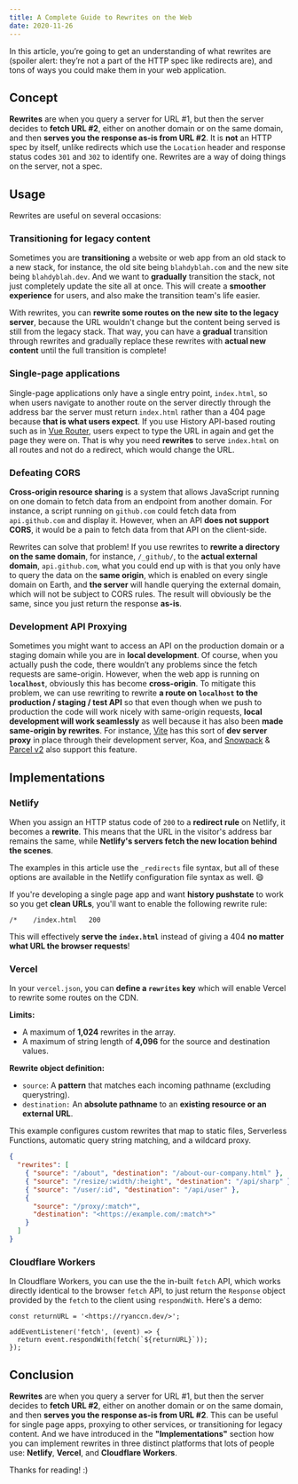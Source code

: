 ```yaml
---
title: A Complete Guide to Rewrites on the Web
date: 2020-11-26
---
```


In this article, you’re going to get an understanding of what rewrites are (spoiler alert: they’re not a part of the HTTP spec like redirects are), and tons of ways you could make them in your web application.

## Concept

**Rewrites** are when you query a server for URL #1, but then the server decides to **fetch URL #2**, either on another domain or on the same domain, and then **serves you the response as-is from URL #2**. It is **not** an HTTP spec by itself, unlike redirects which use the `Location` header and response status codes `301` and `302` to identify one. Rewrites are a way of doing things on the server, not a spec.

## Usage

Rewrites are useful on several occasions:

### Transitioning for legacy content

Sometimes you are **transitioning** a website or web app from an old stack to a new stack, for instance, the old site being `blahdyblah.com` and the new site being `blahdyblah.dev`. And we want to **gradually** transition the stack, not just completely update the site all at once. This will create a **smoother experience** for users, and also make the transition team's life easier.

With rewrites, you can **rewrite some routes on the new site to the legacy server**, because the URL wouldn't change but the content being served is still from the legacy stack. That way, you can have a **gradual** transition through rewrites and gradually replace these rewrites with **actual new content** until the full transition is complete!

### Single-page applications

Single-page applications only have a single entry point, `index.html`, so when users navigate to another route on the server directly through the address bar the server must return `index.html` rather than a 404 page because **that is what users expect**. If you use History API-based routing such as in [Vue Router](https://router.vuejs.org/), users expect to type the URL in again and get the page they were on. That is why you need **rewrites** to serve `index.html` on all routes and not do a redirect, which would change the URL.

### Defeating CORS

**Cross-origin resource sharing** is a system that allows JavaScript running on one domain to fetch data from an endpoint from another domain. For instance, a script running on `github.com` could fetch data from `api.github.com` and display it. However, when an API **does not support CORS**, it would be a pain to fetch data from that API on the client-side.

Rewrites can solve that problem! If you use rewrites to **rewrite a directory on the same domain**, for instance, `/_github/`, to the **actual external domain**, `api.github.com`, what you could end up with is that you only have to query the data on the **same origin**, which is enabled on every single domain on Earth, and **the server** will handle querying the external domain, which will not be subject to CORS rules. The result will obviously be the same, since you just return the response **as-is**.

### Development API Proxying

Sometimes you might want to access an API on the production domain or a staging domain while you are in **local development**. Of course, when you actually push the code, there wouldn’t any problems since the fetch requests are same-origin. However, when the web app is running on **`localhost`**, obviously this has become **cross-origin**. To mitigate this problem, we can use rewriting to rewrite **a route on `localhost` to the production / staging / test API** so that even though when we push to production the code will work nicely with same-origin requests, **local development will work seamlessly** as well because it has also been **made same-origin by rewrites**. For instance, [Vite](https://github.com/vitejs/vite#dev-server-proxy) has this sort of **dev server proxy** in place through their development server, Koa, and [Snowpack](https://www.snowpack.dev/#dev-request-proxy) & [Parcel v2](https://v2.parceljs.org/features/api-proxy/) also support this feature.

## Implementations

### Netlify

When you assign an HTTP status code of `200` to a **redirect rule** on Netlify, it becomes a **rewrite**. This means that the URL in the visitor's address bar remains the same, while **Netlify's servers fetch the new location behind the scenes**.

The examples in this article use the `_redirects` file syntax, but all of these options are available in the Netlify configuration file syntax as well. :smile:

If you're developing a single page app and want **history pushstate** to work so you get **clean URLs**, you'll want to enable the following rewrite rule:

```
/*    /index.html   200
```

This will effectively **serve the `index.html`** instead of giving a 404 **no matter what URL the browser requests**!

### Vercel

In your `vercel.json`, you can **define a `rewrites` key** which will enable Vercel to rewrite some routes on the CDN.

**Limits:**

- A maximum of **1,024** rewrites in the array.
- A maximum of string length of **4,096** for the source and destination values.

**Rewrite object definition:**

- `source`: A **pattern** that matches each incoming pathname (excluding querystring).
- `destination:` An **absolute pathname** to an **existing resource or an external URL**.

This example configures custom rewrites that map to static files, Serverless Functions, automatic query string matching, and a wildcard proxy.

```json
{
  "rewrites": [
    { "source": "/about", "destination": "/about-our-company.html" },
    { "source": "/resize/:width/:height", "destination": "/api/sharp" },
    { "source": "/user/:id", "destination": "/api/user" },
    {
      "source": "/proxy/:match*",
      "destination": "<https://example.com/:match*>"
    }
  ]
}
```

### Cloudflare Workers

In Cloudflare Workers, you can use the the in-built `fetch` API, which works directly identical to the browser `fetch` API, to just return the `Response` object provided by the `fetch` to the client using `respondWith`. Here's a demo:

```tsx
const returnURL = '<https://ryanccn.dev/>';

addEventListener('fetch', (event) => {
  return event.respondWith(fetch(`${returnURL}`));
});
```

## Conclusion

**Rewrites** are when you query a server for URL #1, but then the server decides to **fetch URL #2**, either on another domain or on the same domain, and then **serves you the response as-is from URL #2**. This can be useful for single page apps, proxying to other services, or transitioning for legacy content. And we have introduced in the **"Implementations"** section how you can implement rewrites in three distinct platforms that lots of people use: **Netlify**, **Vercel**, and **Cloudflare Workers**.

Thanks for reading! :)
